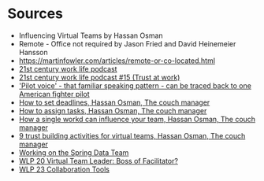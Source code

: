 # Sources
- Influencing Virtual Teams by Hassan Osman
- Remote - Office not required by Jason Fried and David Heinemeier Hansson
- https://martinfowler.com/articles/remote-or-co-located.html
- [21st century work life podcast](https://itunes.apple.com/us/podcast/21st-century-work-life-remote-working-virtual-teams/id936499129?mt=2)
- [21st century work life podcast #15 (Trust at work)](http://wlpodcast.libsyn.com/webpage/year/2015/month/01/day/30/page/1/size/10)
- ['Pilot voice' - that familiar speaking pattern - can be traced back to one American fighter pilot](https://www.techly.com.au/2015/09/16/familiar-pattern-commerical-pilots-voices-can-traced-back-one-american-fighter-pilot/)
- [How to set deadlines, Hassan Osman, The couch manager](http://www.thecouchmanager.com/set-deadlines-avoid-parkinsons-law/)
- [How to assign tasks, Hassan Osman, The couch manager](http://www.thecouchmanager.com/assign-tasks-avoid-bystander-effect-video/)
- [How a single workd can influence your team, Hassan Osman, The couch manager](http://www.thecouchmanager.com/single-word-can-influence-team-video/)
- [9 trust building activities for virtual teams, Hassan Osman, The couch manager](http://www.thecouchmanager.com/trust-building-activities-for-teams/)
- [Working on the Spring Data Team](http://blog.schauderhaft.de/2017/11/12/working-spring-data-team/)
- [WLP 20 Virtual Team Leader: Boss of Facilitator?](https://www.virtualnotdistant.com/podcasts/virtual-team-leader)
- [WLP 23 Collaboration Tools](https://www.virtualnotdistant.com/podcasts/tools)
